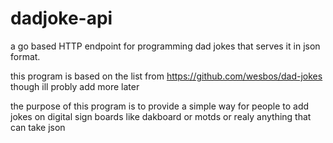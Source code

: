 # dadjoke-api
a go based HTTP endpoint for programming dad jokes that serves it in json format.

this program is based on the list from https://github.com/wesbos/dad-jokes though ill probly add more later 

the purpose of this program is to provide a simple way for people to add jokes on digital sign boards like dakboard or motds or realy anything that can take json


